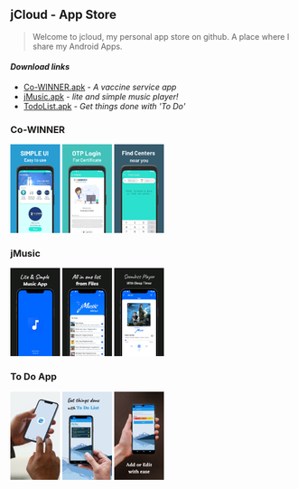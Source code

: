 ## jCloud - App Store

> Welcome to jcloud,
> my personal app store on github.
> A place where I share my Android Apps.

#### _Download links_
- [Co-WINNER.apk](https://github.com/Nikhil-Gupta-ind/jCloud/raw/master/Co-WINNER/Co-WINNER%201.5.0.apk) - _A vaccine service app_
- [jMusic.apk](https://github.com/Nikhil-Gupta-ind/jCloud/raw/master/jMusic/jMusic%201.5.0.apk) - _lite and simple music player!_
- [TodoList.apk](https://github.com/Nikhil-Gupta-ind/jCloud/raw/master/ToDo%20App/To%20do%20List.apk) - _Get things done with 'To Do'_

### Co-WINNER
<p align="left">
  <img src="https://github.com/Nikhil-Gupta-ind/jCloud/blob/master/Co-WINNER/Screenshot_1.png" width="88" title="Home Screen">
  <img src="https://github.com/Nikhil-Gupta-ind/jCloud/blob/master/Co-WINNER/Screenshot_2.png" width="88" title="Login for certificate">
  <img src="https://github.com/Nikhil-Gupta-ind/jCloud/blob/master/Co-WINNER/Screenshot_3.png" width="88" title="Vaccine finder">
</p>

### jMusic
<p align="left">
  <img src="https://github.com/Nikhil-Gupta-ind/jCloud/blob/master/jMusic/Screenshot_1.png" width="88" title="JMusic">
  <img src="https://github.com/Nikhil-Gupta-ind/jCloud/blob/master/jMusic/Screenshot_2.png" width="88" title="Home Screen">
  <img src="https://github.com/Nikhil-Gupta-ind/jCloud/blob/master/jMusic/Screenshot_3.png" width="88" title="Player Screen" alt="Player Screen">
</p>

### To Do App
<p align="left">
  <img src="https://github.com/Nikhil-Gupta-ind/jCloud/blob/master/ToDo%20App/Screenshot_01.png" width="88" title="To Do">
  <img src="https://github.com/Nikhil-Gupta-ind/jCloud/blob/master/ToDo%20App/Screenshot_02.png" width="88" title="Tasks">
  <img src="https://github.com/Nikhil-Gupta-ind/jCloud/blob/master/ToDo%20App/Screenshot_03.png" width="88" title="Add Tasks" alt="Add Tasks">
</p>